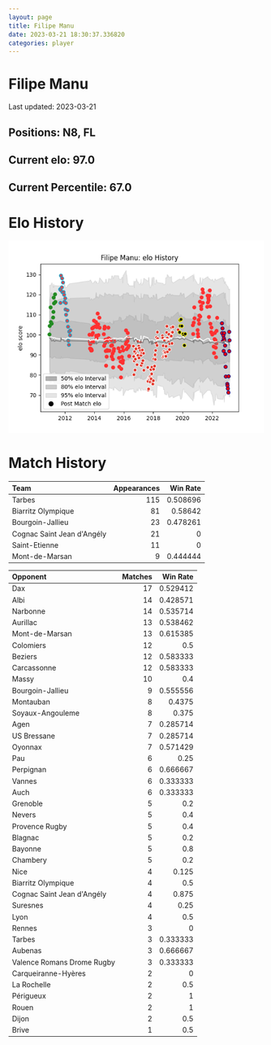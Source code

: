 ```yaml
---  
layout: page  
title: Filipe Manu  
date: 2023-03-21 18:30:37.336820  
categories: player  
---
```

# Filipe Manu


Last updated: 2023-03-21
## Positions: N8, FL

## Current elo: 97.0

## Current Percentile: 67.0

# Elo History


![elo history](history_FilipeManu.png)
# Match History


| Team                       |   Appearances |   Win Rate |
|:---------------------------|--------------:|-----------:|
| Tarbes                     |           115 |   0.508696 |
| Biarritz Olympique         |            81 |   0.58642  |
| Bourgoin-Jallieu           |            23 |   0.478261 |
| Cognac Saint Jean d'Angély |            21 |   0        |
| Saint-Etienne              |            11 |   0        |
| Mont-de-Marsan             |             9 |   0.444444 |

| Opponent                   |   Matches |   Win Rate |
|:---------------------------|----------:|-----------:|
| Dax                        |        17 |   0.529412 |
| Albi                       |        14 |   0.428571 |
| Narbonne                   |        14 |   0.535714 |
| Aurillac                   |        13 |   0.538462 |
| Mont-de-Marsan             |        13 |   0.615385 |
| Colomiers                  |        12 |   0.5      |
| Beziers                    |        12 |   0.583333 |
| Carcassonne                |        12 |   0.583333 |
| Massy                      |        10 |   0.4      |
| Bourgoin-Jallieu           |         9 |   0.555556 |
| Montauban                  |         8 |   0.4375   |
| Soyaux-Angouleme           |         8 |   0.375    |
| Agen                       |         7 |   0.285714 |
| US Bressane                |         7 |   0.285714 |
| Oyonnax                    |         7 |   0.571429 |
| Pau                        |         6 |   0.25     |
| Perpignan                  |         6 |   0.666667 |
| Vannes                     |         6 |   0.333333 |
| Auch                       |         6 |   0.333333 |
| Grenoble                   |         5 |   0.2      |
| Nevers                     |         5 |   0.4      |
| Provence Rugby             |         5 |   0.4      |
| Blagnac                    |         5 |   0.2      |
| Bayonne                    |         5 |   0.8      |
| Chambery                   |         5 |   0.2      |
| Nice                       |         4 |   0.125    |
| Biarritz Olympique         |         4 |   0.5      |
| Cognac Saint Jean d'Angély |         4 |   0.875    |
| Suresnes                   |         4 |   0.25     |
| Lyon                       |         4 |   0.5      |
| Rennes                     |         3 |   0        |
| Tarbes                     |         3 |   0.333333 |
| Aubenas                    |         3 |   0.666667 |
| Valence Romans Drome Rugby |         3 |   0.333333 |
| Carqueiranne-Hyères        |         2 |   0        |
| La Rochelle                |         2 |   0.5      |
| Périgueux                  |         2 |   1        |
| Rouen                      |         2 |   1        |
| Dijon                      |         2 |   0.5      |
| Brive                      |         1 |   0.5      |